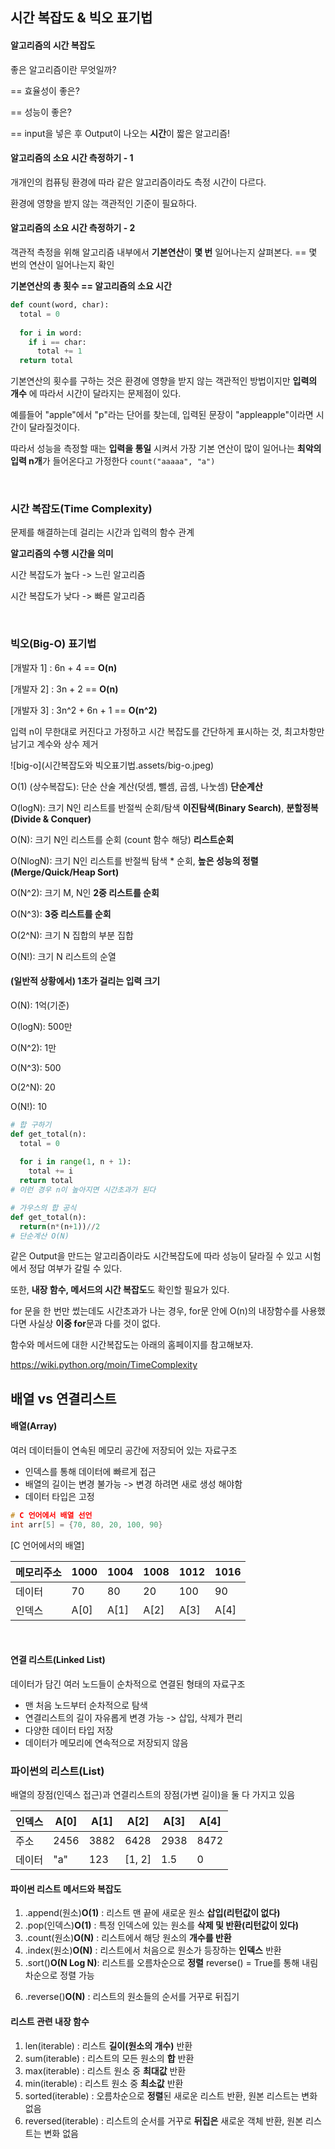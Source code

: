 ## 시간 복잡도 & 빅오 표기법

#### 알고리즘의 시간 복잡도

좋은 알고리즘이란 무엇일까?

== 효율성이 좋은?

== 성능이 좋은?

== input을 넣은 후 Output이 나오는 **시간**이 짧은 알고리즘!

#### 알고리즘의 소요 시간 측정하기 - 1

개개인의 컴퓨팅 환경에 따라 같은 알고리즘이라도 측정 시간이 다르다.

환경에 영향을 받지 않는 객관적인 기준이 필요하다.

#### 알고리즘의 소요 시간 측정하기 - 2

객관적 측정을 위해 알고리즘 내부에서 **기본연산**이 **몇 번** 일어나는지 살펴본다. == 몇 번의 연산이 일어나는지 확인

**기본연산의 총 횟수 == 알고리즘의 소요 시간**

``` python
def count(word, char):
  total = 0
  
  for i in word:
    if i == char:
      total += 1
  return total
```

기본연산의 횟수를 구하는 것은 환경에 영향을 받지 않는 객관적인 방법이지만 **입력의 개수** 에 따라서 시간이 달라지는 문제점이 있다.

예를들어 "apple"에서 "p"라는 단어를 찾는데, 입력된 문장이 "appleapple"이라면 시간이 달라질것이다.

따라서 성능을 측정할 때는 **입력을 통일** 시켜서 가장 기본 연산이 많이 일어나는 **최악의 입력 n개**가 들어온다고 가정한다 `count("aaaaa", "a")`

<br>

### 시간 복잡도(Time Complexity)

문제를 해결하는데 걸리는 시간과 입력의 함수 관계

**알고리즘의 수행 시간을 의미**

시간 복잡도가 높다 -> 느린 알고리즘

시간 복잡도가 낮다 -> 빠른 알고리즘

<br>

### 빅오(Big-O) 표기법

[개발자 1] : 6n + 4 == **O(n)**

[개발자 2] : 3n + 2 == **O(n)**

[개발자 3] : 3n^2 + 6n + 1 == **O(n^2)**

입력 n이 무한대로 커진다고 가정하고 시간 복잡도를 간단하게 표시하는 것, 최고차항만 남기고 계수와 상수 제거 

![big-o](시간복잡도와 빅오표기법.assets/big-o.jpeg)

O(1) (상수복잡도): 단순 산술 계산(덧셈, 뺄셈, 곱셈, 나눗셈) **단순계산**

O(logN): 크기 N인 리스트를 반절씩 순회/탐색 **이진탐색(Binary Search)**, **분할정복(Divide & Conquer)**

O(N): 크기 N인 리스트를 순회 (count 함수 해당) **리스트순회**

O(NlogN): 크기 N인 리스트를 반절씩 탐색 * 순회,  **높은 성능의 정렬(Merge/Quick/Heap Sort)**

O(N^2): 크기 M, N인 **2중 리스트를 순회**

O(N^3): **3중 리스트를 순회**

O(2^N): 크기 N 집합의 부분 집합

O(N!): 크기 N 리스트의 순열

#### (일반적 상황에서) 1초가 걸리는 입력 크기

O(N): 1억(기준)

O(logN): 500만

O(N^2): 1만

O(N^3): 500

O(2^N): 20

O(N!): 10

``` python
# 합 구하기 
def get_total(n):
  total = 0
  
  for i in range(1, n + 1):
    total += i
  return total
# 이런 경우 n이 높아지면 시간초과가 된다

# 가우스의 합 공식
def get_total(n):
  return(n*(n+1))//2
# 단순계산 O(N)
```

같은 Output을 만드는 알고리즘이라도 시간복잡도에 따라 성능이 달라질 수 있고 시험에서 정답 여부가 갈릴 수 있다.

또한, **내장 함수, 메서드의 시간 복잡도**도 확인할 필요가 있다.

for 문을 한 번만 썼는데도 시간초과가 나는 경우, for문 안에 O(n)의 내장함수를 사용했다면 사실상 **이중 for**문과 다를 것이 없다.

함수와 메서드에 대한 시간복잡도는 아래의 홈페이지를 참고해보자. 

https://wiki.python.org/moin/TimeComplexity



## 배열 vs 연결리스트

#### 배열(Array)

여러 데이터들이 연속된 메모리 공간에 저장되어 있는 자료구조

* 인덱스를 통해 데이터에 빠르게 접근
* 배열의 길이는 변경 불가능 -> 변경 하려면 새로 생성 해야함
* 데이터 타입은 고정

``` C
# C 언어에서 배열 선언
int arr[5] = {70, 80, 20, 100, 90}
```

[C 언어에서의 배열]

| 메모리주소 | 1000 | 1004 | 1008 | 1012 | 1016 |
| ---------- | ---- | ---- | ---- | ---- | ---- |
| 데이터     | 70   | 80   | 20   | 100  | 90   |
| 인덱스     | A[0] | A[1] | A[2] | A[3] | A[4] |

<br>

#### 연결 리스트(Linked List)

데이터가 담긴 여러 노드들이 순차적으로 연결된 형태의 자료구조

* 맨 처음 노드부터 순차적으로 탐색
* 연결리스트의 길이 자유롭게 변경 가능 -> 삽입, 삭제가 편리
* 다양한 데이터 타입 저장
* 데이터가 메모리에 연속적으로 저장되지 않음



### 파이썬의 리스트(List)

배열의 장점(인덱스 접근)과 연결리스트의 장점(가변 길이)을 둘 다 가지고 있음

| 인덱스 | A[0] | A[1] | A[2]   | A[3] | A[4] |
| ------ | ---- | ---- | ------ | ---- | ---- |
| 주소   | 2456 | 3882 | 6428   | 2938 | 8472 |
| 데이터 | "a"  | 123  | [1, 2] | 1.5  | 0    |

#### 파이썬 리스트 메서드와 복잡도 

1) .append(원소)**O(1)** : 리스트 맨 끝에 새로운 원소 **삽입(리턴값이 없다)** 
2) .pop(인덱스)**O(1)** : 특정 인덱스에 있는 원소를 **삭제 및 반환(리턴값이 있다)** 
3) .count(원소)**O(N)** : 리스트에서 해당 원소의 **개수를 반환**
4) .index(원소)**O(N)** : 리스트에서 처음으로 원소가 등장하는 **인덱스** 반환
5) .sort()**O(N Log N)**: 리스트를 오름차순으로 **정렬** reverse() = True를 통해 내림차순으로 정렬 가능

6. .reverse()**O(N)** : 리스트의 원소들의 순서를 거꾸로 뒤집기



#### 리스트 관련 내장 함수

1. len(iterable) : 리스트 **길이(원소의 개수)** 반환
2. sum(iterable) : 리스트의 모든 원소의 **합** 반환
3. max(iterable) : 리스트 원소 중 **최대값** 반환
4. min(iterable) : 리스트 원소 중 **최소값** 반환
5. sorted(iterable) : 오름차순으로 **정렬**된 새로운 리스트 반환, 원본 리스트는 변화 없음
6. reversed(iterable) : 리스트의 순서를 거꾸로 **뒤집은** 새로운 객체 반환, 원본 리스트는 변화 없음